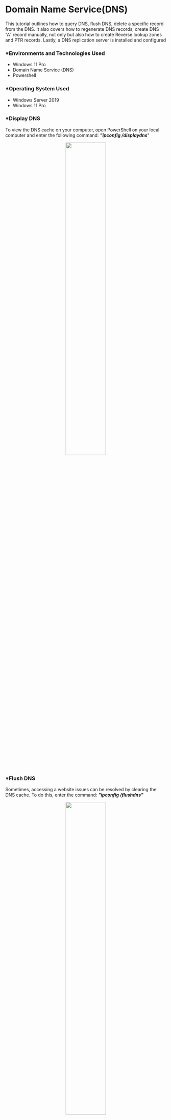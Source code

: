 <h1>Domain Name Service(DNS)</h1>
<p1> This tutorial outlines how to query DNS, flush DNS, delete a specific record from the DNS. It also covers how to regenerate DNS records, create DNS “A” record manually, not only but also how to create Reverse lookup zones and PTR records. Lastly, a DNS replication server is installed and configured</p1>

<h3>*Environments and Technologies Used</h3>

- Windows 11 Pro
- Domain Name Service (DNS)
- Powershell

<h3>*Operating System Used</h3>

- Windows Server 2019
- Windows 11 Pro 

<h3>*Display DNS</h3>
<p>To view the DNS cache on your computer, open PowerShell on your local computer and enter the following command: <b><I>"ipconfig /displaydns</I></b>"</p>
<p align="center"><img src="https://i.imgur.com/uiBKyqh.png" height="50%" width="50%"/>

<h3>*Flush DNS</h3>
<p> Sometimes, accessing a website issues can be resolved by clearing the DNS cache. To do this, enter the command: <b><I>"ipconfig /flushdns"</I></b></p>
<p align="center"><img src="https://i.imgur.com/Jtg244p.png" height="50%" width="50%"/>

<h3>*How to clear a specific record from the cache using PowerShell</h3>
<p>1. Using command prompt <b><i>“Get-DnsServerResourceRecord -ZoneName “Adeniyi.com”</i></b> on the server to pull the resource records. </p>
<p align="center"><img src="https://i.imgur.com/nxvBOAB.png" height="50%" width="50%"/>

<p>2. For this purpose, I will be deleting the “Zino” record. Using the command prompt <b> <i>“Remove-DnsServerResourceRecord -ZoneName “adeniyi.com” -RRType “A” -Name “Zino” -RecordData “192.168.10.218”</i></b><p>
<p align="center"><img src="https://i.imgur.com/en9NinL.png" height="50%" width="50%"/>

<p>3. Using  <b><i>“Get-DnsServerResourceRecord -ZoneName “Adeniyi.com”</i></b> command to view the resource record again to confirm</p>
<p align="center"><img src="https://i.imgur.com/L1ZOOyL.png" height="50%" width="50%"/>
  
<p>4. In addition, I also used the <b><i>"Nslookup Zino"</i></b> Command to check the record we removed from the DNS server</p>
<p align="center"><img src="https://i.imgur.com/AwkaC6j.png" height="50%" width="50%"/>

<br>
<br>

<h1>DNS Records</h1>
<h3>*Re-generate DNS record</h3>

<p>1. On the Server open “DNS Manager”, delete Windows 10 Client machine DNS record </p>
<p align="center"><img src="https://i.imgur.com/vt1dmYb.png" height="50%" width="50%"/>
<p align="center"><img src="https://i.imgur.com/HSUNOh1.png" height="50%" width="50%"/>
<p align="center"><img src="https://i.imgur.com/odSkXmI.png" height="50%" width="50%"/>
<p align="center"><img src="https://i.imgur.com/qWd0lqQ.png" height="50%" width="50%"/>

<p>2. Return to the “Windows 10” machine On the command prompt, type <b><i>"ipconfig /registerdns"</i> </b></p>
<p align="center"><img src="https://i.imgur.com/NFieBcE.png" height="50%" width="50%"/>

<p>3. To confirm Windows 10 dns has been registered. go to the “SERVER” machine. On the “DNS Manager”, right click in the open white area and select “Refresh”. If the record does not show up, wait a few minutes and refresh again.</p>
<p align="center"><img src="https://i.imgur.com/4FsfXuZ.png" height="50%" width="50%"/>

<br>
<br>

<h3>*Create DNS “A” record manually </h3>

<p>1. On “DNS manager”, right click the white area and select “New Host (A or AAAA)”.Hostname: Printer1, IP: 192.168.10.210</p>
<p align="center"><img src="https://i.imgur.com/F93Bg6b.png" height="50%" width="50%"/>
<p align="center"><img src="https://i.imgur.com/GT8AXzc.png" height="50%" width="50%"/>
<p align="center"><img src="https://i.imgur.com/EA3jDYX.png" height="50%" width="50%"/>

<p>2. Open windows powershell on the client VM, ping the hostname Printer1 </p>
<p align="center"><img src="https://i.imgur.com/DderyNV.png" height="50%" width="50%"/>

<h4> Note: You can also use the nslookup tool to query DNS and obtain the mapping between a domain name and its IP address</h4>
<br>
<br>

<h3>*Reverse lookup zones and PTR records</h3>
<p>A reverse lookup zone is a DNS zone that resolves IP addresses to domain names, while PTR(Pointer) records within this zone are used to perform the reverse lookup by pointing an IP address to its associated domain name.</p>

<p>1. <b>To create a Reverse lookup zone</b>; While on the DNS manager page, expand your ADDS-Server, right click on Reverse lookup zones folder from the dropdown and click on new zone.</p>
<p align="center"><img src="https://i.imgur.com/uJielaP.png" height="50%" width="50%"/>

<p>2. The New Zone Wizard opens, click NEXT</p>
<p align="center"><img src="https://i.imgur.com/elausoD.png" height="50%" width="50%"/>

<p>3. You are asked select a Zone type, leave it on Primary zone and click NEXT</p>
<p align="center"><img src="https://i.imgur.com/cbRTi11.png" height="50%" width="50%"/>

<p>4. On the Active Directory Zone Replication Scope screen, select “To all DNS Servers running on domain controller in the domain:adeniyi.com”, then click NEXT</p>
<p align="center"><img src="https://i.imgur.com/OUj4m5o.png" height="50%" width="50%"/>

<p>5. On the Reverse lookup zone screen, select Ipv4 Reverse lookup zone , then click NEXT</p>
<p align="center"><img src="https://i.imgur.com/2MQRTiV.png" height="50%" width="50%"/>

<p>6. On the next page, you are prompted for the Network ID, input this and click NEXT</p>
<p align="center"><img src="https://i.imgur.com/gDOpIFO.png" height="50%" width="50%"/>

<p>7. On the Dynamic Update page, select “To allow only secure dynamic update(recommended for Active Directory)" and click NEXT</p>
<p align="center"><img src="https://i.imgur.com/u3qABLT.png" height="50%" width="50%"/>

<p>8. On the completing the new zone wizard page, review what you created , then click FINISH.</p>
<p align="center"><img src="https://i.imgur.com/pO4lkak.png" height="50%" width="50%"/>


<p>1. <b> To create a PTR Record</b>, while still on the DNS manager page, expand the reverse lookup zones folder, right-click, then select New pointer(PTR). Next input the IP address of the Host IP and the Host name, then click OK</p>
<p align="center"><img src="https://i.imgur.com/Re0KR6u.png" height="50%" width="50%"/>

<p>2. Back on the Reverse lookup zones folder, you can see the PTR record we just created.</p>
<p align="center"><img src="https://i.imgur.com/MREIYXx.png" height="50%" width="50%"/>

<p>3. Open windows powershell and use the nslookup command with the PTR record IP address to confirm.</p>
<p align="center"><img src="https://i.imgur.com/VmmygED.png" height="50%" width="50%"/>

<br>
<br>

<h1>DNS replication </h1>
<p>DNS replication is the process of copying DNS records from one DNS server to another to ensure consistency and availability of domain name information across multiple servers.</p>
<p>1. First we need to make sure the new server(proposed for DNS replication) is joined to the Domain Server which the DNS server is on. Then install DNS on the newly joined server. I installed DNS using Windows Powershell command; <b><i>“Install-WindowsFeature-Name DNS -IncludeManagementTools"</i></b> </p>
<p align="center"><img src="https://i.imgur.com/NDtzqtV.png" height="50%" width="50%"/>
<p align="center"><img src="https://i.imgur.com/QNfOBrg.png" height="50%" width="50%"/>

<p>2. To Confirm - Go to server manager dashboard, click on Tools and scroll to see that the DNS has been installed</p>
<p align="center"><img src="https://i.imgur.com/xHuhBYT.png" height="50%" width="50%"/>

<h3>*Configure DNS Replication (Secondary DNS)</h3>
<p>1. To configure DNS Replication(Secondary DNS), first we need to allow zone transfers from the main DNS server; From ADDS server manager-dashboard, go to DNS</p>
<p align="center"><img src="https://i.imgur.com/4Xyiky5.png" height="50%" width="50%"/>

<p>2. From the DNS manager, expand ADDS-Server, then under the Forward lookup zones folder, right click on the domain and click on properties.</p>
<p align="center"><img src="https://i.imgur.com/8Nq8VUP.png" height="50%" width="50%"/>

<p>3. From the properties’ page, click on zone transfers, select the “Allow zone transfers” checkbox, then click Apply and click OK</p>
<p align="center"><img src="https://i.imgur.com/MGc51qJ.png" height="50%" width="50%"/>

<P><b>Return to the new Server</b></P>
<br>
<p>1. On the “Server Manager – Dashboard”, navigate to “Tools > DNS”.</p>
<p align="center"><img src="https://i.imgur.com/CH40Dtj.png" height="50%" width="50%"/>

<p>2. Right click on the server and select New zone</p>
<p align="center"><img src="https://i.imgur.com/sdrMaQj.png" height="50%" width="50%"/>

<p>3. The New Zone Wizard opens, click NEXT</p>
<p align="center"><img src="https://i.imgur.com/qlr1Lhi.png" height="50%" width="50%"/>

<p>4. You are asked select a Zone type, select Secondary zone and click NEXT</p>
<p align="center"><img src="https://i.imgur.com/J4N0672.png" height="50%" width="50%"/>

<p>5. On the Forward or Reverse Lookup zones page, click on Forward lookup zone and click NEXT</p>
<p align="center"><img src="https://i.imgur.com/cbzf6UA.png" height="50%" width="50%"/>

<p>6. On the Zone name page, type in the domain name then click NEXT</p>
<p align="center"><img src="https://i.imgur.com/oMn67aj.png" height="50%" width="50%"/>

<p>7. On the Master DNS Servers’ page, in the space to add IP address, type in the ADDS Server’s IP address and hit ENTER</p>
<p align="center"><img src="https://i.imgur.com/4mMk3lb.png" height="50%" width="50%"/>

<p>8. On the Completing the New Zone Wizard page, review the information and click FINISH</p>
<p align="center"><img src="https://i.imgur.com/MSQ7O5m.png" height="50%" width="50%"/>

<p>9. Back on the member server’s DNS manager, you can refresh for the information on the primary zone to show up.</p>
<p align="center"><img src="https://i.imgur.com/lLWMiOF.png" height="50%" width="50%"/>

<br>
<br>
